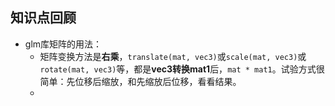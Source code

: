 ## 知识点回顾

-   glm库矩阵的用法：
    *   矩阵变换方法是**右乘**，`translate(mat, vec3)`或`scale(mat, vec3)`或`rotate(mat, vec3)`等，都是**vec3转换mat1**后，`mat * mat1`。试验方式很简单：先位移后缩放，和先缩放后位移，看看结果。
    *   